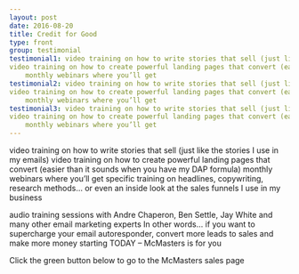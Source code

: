 ```yaml
---
layout: post
date: 2016-08-20
title: Credit for Good
type: front
group: testimonial
testimonial1: video training on how to write stories that sell (just like the stories I use in my emails)
video training on how to create powerful landing pages that convert (easier than it sounds when you have my DAP formula)
	monthly webinars where you’ll get
testimonial2: video training on how to write stories that sell (just like the stories I use in my emails)
video training on how to create powerful landing pages that convert (easier than it sounds when you have my DAP formula)
	monthly webinars where you’ll get
testimonial3: video training on how to write stories that sell (just like the stories I use in my emails)
video training on how to create powerful landing pages that convert (easier than it sounds when you have my DAP formula)
	monthly webinars where you’ll get	
---
```


video training on how to write stories that sell (just like the stories I use in my emails)
video training on how to create powerful landing pages that convert (easier than it sounds when you have my DAP formula)
	monthly webinars where you’ll get specific training on headlines, copywriting, research methods… or even an inside look at the sales funnels I use in my business

audio training sessions with Andre Chaperon, Ben Settle, Jay White and many other email marketing experts
	In other words… if you want to supercharge your email autoresponder, convert more leads to sales and make more money starting TODAY – McMasters is for you

Click the green button below to go to the McMasters sales page
